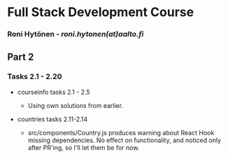 # Full Stack Development Course
### Roni Hytönen - _roni.hytonen(at)aalto.fi_

## Part 2
### Tasks 2.1 - 2.20

* courseinfo tasks 2.1 - 2.5
  * Using own solutions from earlier.

* countries tasks 2.11-2.14
  * src/components/Country.js produces warning about React Hook missing dependencies. No effect on functionality, and noticed only after PR'ing, so I'll let them be for now.
